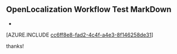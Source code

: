 ## OpenLocalization Workflow Test MarkDown
* 

[AZURE.INCLUDE [cc6ff8e8-fad2-4c4f-a4e3-8f146258de31](calleeMd1.md)]

 
thanks!